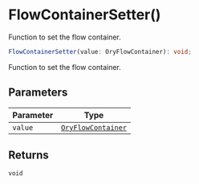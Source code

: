 # FlowContainerSetter()

Function to set the flow container.

```ts
FlowContainerSetter(value: OryFlowContainer): void;
```

Function to set the flow container.

## Parameters

| Parameter | Type                                                      |
| --------- | --------------------------------------------------------- |
| `value`   | [`OryFlowContainer`](../type-aliases/OryFlowContainer.md) |

## Returns

`void`

